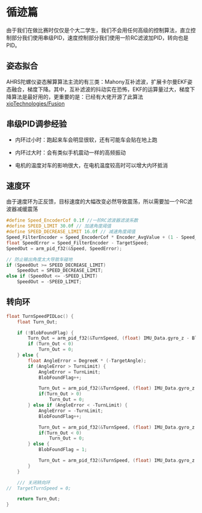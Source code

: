 # 循迹篇

由于我们在做比赛时仅仅是个大二学生，我们不会用任何高级的控制算法，直立控制部分我们使用串级PID，速度控制部分我们使用一阶RC滤波加PID，转向也是PID。

## 姿态拟合

AHRS陀螺仪姿态解算算法主流的有三类：Mahony互补滤波，扩展卡尔曼EKF姿态融合，梯度下降。其中，互补滤波的抖动实在恐怖，EKF的运算量过大，梯度下降算法是最好用的，更重要的是：已经有大佬开源了此算法[xioTechnologies/Fusion](https://github.com/xioTechnologies/Fusion)

## 串级PID调参经验

- 内环过小时：跑起来车会明显很软，还有可能车会贴在地上跑

- 内环过大时：会有类似手机震动一样的高频振动

- 电机的温度对车的影响很大，在电机温度较高时可以增大内环抵消

## 速度环

由于速度环为正反馈，目标速度的大幅改变必然导致震荡，所以需要加一个RC滤波器减缓震荡

``` c
#define Speed_EncoderCof 0.1f //一阶RC滤波器滤波系数
#define SPEED_LIMIT 30.0f // 加速角度阈值
#define SPEED_DECREASE_LIMIT 16.0f // 减速角度阈值
Speed_FilterEncoder = Speed_EncoderCof * Encoder_AvgValue + (1 - Speed_EncoderCof) * Speed_FilterEncoder;
float SpeedError = Speed_FilterEncoder - TargetSpeed;
SpeedOut = arm_pid_f32(&Speed, SpeedError);

// 防止输出角度太大导致车碰地
if (SpeedOut >= SPEED_DECREASE_LIMIT)
	SpeedOut = SPEED_DECREASE_LIMIT;
else if (SpeedOut <= -SPEED_LIMIT)
	SpeedOut = -SPEED_LIMIT;
```

## 转向环

``` c
float TurnSpeedPIDLoc() {
	float Turn_Out;

	if (!BlobFoundFlag) {
		Turn_Out = arm_pid_f32(&TurnSpeed, (float) IMU_Data.gyro_z - BlobNotFoundTurn);
		if (Turn_Out < 0)
			Turn_Out = 0;
	} else {
		float AngleError = DegreeK * (-TargetAngle);
		if (AngleError > TurnLimit) {
			AngleError = TurnLimit;
			BlobFoundFlag++;

			Turn_Out = arm_pid_f32(&TurnSpeed, (float) IMU_Data.gyro_z - AngleError);
			if(Turn_Out > 0)
				Turn_Out = 0;
		} else if (AngleError < -TurnLimit) {
			AngleError = -TurnLimit;
			BlobFoundFlag++;

			Turn_Out = arm_pid_f32(&TurnSpeed, (float) IMU_Data.gyro_z - AngleError);
			if(Turn_Out < 0)
				Turn_Out = 0;
		} else {
			BlobFoundFlag = 1;

			Turn_Out = arm_pid_f32(&TurnSpeed, (float) IMU_Data.gyro_z - AngleError);
		}
	}

	/// 关闭转向环
//	TargetTurnSpeed = 0;

	return Turn_Out;
}
```

